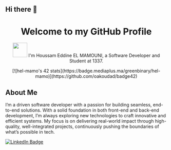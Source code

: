 ## Hi there 👋

<h1 align="center">Welcome to my GitHub Profile</h1>

<p align="center"><img src="https://i.giphy.com/media/v1.Y2lkPTc5MGI3NjExY3J4c2RhNWp4ZGR6aHN3ZTlhbHByNGVnNWtlZXVyZzdhMm5tMnBjZCZlcD12MV9pbnRlcm5hbF9naWZfYnlfaWQmY3Q9cw/fMzSSWTeWBBxnrhR6H/giphy.gif" width="45px"> I'm Houssam Eddine EL MAMOUNI, a Software Developer and Student at 1337.</p>

<p align="center"> [![hel-mamo's 42 stats](https://badge.mediaplus.ma/greenbinary/hel-mamo)](https://github.com/oakoudad/badge42)</p>

## About Me

I’m a driven software developer with a passion for building seamless, end-to-end solutions. With a solid foundation in both front-end and back-end development, I’m always exploring new technologies to craft innovative and efficient systems. My focus is on delivering real-world impact through high-quality, well-integrated projects, continuously pushing the boundaries of what’s possible in tech.

 <a href="https://linkedin.com/in/houssam-eddine-elmamouni">
    <img src="https://img.shields.io/badge/LinkedIn-blue?style=for-the-badge&logo=linkedin&logoColor=white" alt="LinkedIn Badge"/>
</a>

